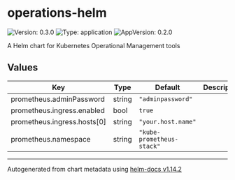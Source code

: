 # operations-helm

![Version: 0.3.0](https://img.shields.io/badge/Version-0.3.0-informational?style=flat-square) ![Type: application](https://img.shields.io/badge/Type-application-informational?style=flat-square) ![AppVersion: 0.2.0](https://img.shields.io/badge/AppVersion-0.2.0-informational?style=flat-square)

A Helm chart for Kubernetes Operational Management tools

## Values

| Key | Type | Default | Description |
|-----|------|---------|-------------|
| prometheus.adminPassword | string | `"adminpassword"` |  |
| prometheus.ingress.enabled | bool | `true` |  |
| prometheus.ingress.hosts[0] | string | `"your.host.name"` |  |
| prometheus.namespace | string | `"kube-prometheus-stack"` |  |

----------------------------------------------
Autogenerated from chart metadata using [helm-docs v1.14.2](https://github.com/norwoodj/helm-docs/releases/v1.14.2)
